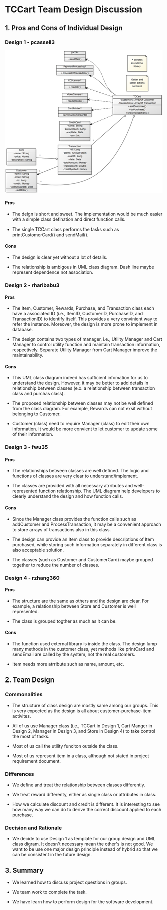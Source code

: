 # TCCart Team Design Discussion

## 1. Pros and Cons of Individual Design

### Design 1 - pcassell3
<img src="pcassell3-design.png" width="700" />

#### Pros
 - The deign is short and sweet. The implementation would be much easier with a simple class defination and direct function calls.

 - The single TCCart class performs the tasks such as printCustomerCard() and sendMail().

#### Cons
 - The design is clear yet without a lot of details. 

 - The relationship is ambigous in UML class diagram. Dash line maybe represent dependence not association. 




### Design 2 - rharibabu3

#### Pros
 - The Item, Customer, Rewards, Purchase, and Transaction class each have a associated ID (i.e., ItemID, CustomerID, PurchaseID, and TransactionID) to identify itself. This provides a very convinient way to refer the instance. Moreover, the design is more prone to implement in database.

 - The design contains two types of manager, i.e., Utility Manager and Cart Manager to control utility function and maintain transaction information, respectively. Separate Utility Manager from Cart Manager improve the maintainability. 


#### Cons
 - This UML class diagram indeed has sufficient infomation for us to understand the design. However, it may be better to add details in relationship between classes (e.x. a relationship between transaction class and purchas class).  

 - The proposed relationship between classes may not be well defined from the class diagram. For example, Rewards can not exsit without belonging to Customer.

 - Customer (class) need to require Manager (class) to edit their own information. It would be more convient to let customer to update some of their information. 




### Design 3 - fwu35

#### Pros
 - The relationships between classes are well defined. The logic and functions of classes are very clear to understand/implement.

 - The classes are provided with all necessary atrributes and well-represented function relationship. The UML diagram help developers to clearly understand the design and how function calls.

#### Cons
 - Since the Manager class provides the function calls such as addCustomer and ProcessTransaction, it may be a convenient approach to store arrays of transactions also in this class.

 - The design can provide an Item class to provide descriptions of Item purchased, while storing such information separately in different class is also acceptable solution.

 - The classes (such as Customer and CustomerCard) maybe grouped together to reduce the number of classes. 



### Design 4 - rzhang360

#### Pros
 - The structure are the same as others and the design are clear. For example, a relationship between Store and Customer is well represented.

 - The class is grouped togther as much as it can be.

#### Cons
 - The function used external library is inside the class. The design lump many methods in the customer class, yet methods like printCard and sendEmail are called by the system, not the real customers.

 - Item needs more atrribute such as name, amount, etc.



## 2. Team Design

### Commonalities
 - The structure of class design are mostly same among our groups. This is very expected as the design is all about customer-purchase-item activites.

 - All of us use Manager class (i.e., TCCart in Design 1, Cart Manger in Design 2, Manager in Design 3, and Store in Design 4) to take control the most of tasks.

 - Most of us call the utility funciton outside the class.

 - Most of us represent item in a class, although not stated in project requirement document.


### Differences
 - We define and treat the relationship between classes differently. 

 - We treat reward differenty, either as single class or attributes in class.

 - How we calculate discount and credit is different. It is interesting to see how many way we can do to derive the correct discount applied to each purchase.


### Decision and Rationale
 - We decide to use Design 1 as template for our group design and UML class digram. It doesn't necessary mean the other's is not good. We want to be use one major design principle instead of hybrid so that we can be consistent in the future design. 

## 3. Summary
 - We learned how to discuss project questions in groups.
 
 - We team work to complete the task. 
  
 - We have learn how to perform design for the software development.














